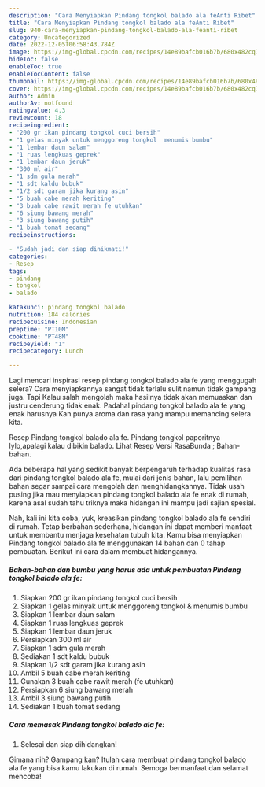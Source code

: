 ```yaml
---
description: "Cara Menyiapkan Pindang tongkol balado ala feAnti Ribet"
title: "Cara Menyiapkan Pindang tongkol balado ala feAnti Ribet"
slug: 940-cara-menyiapkan-pindang-tongkol-balado-ala-feanti-ribet
category: Uncategorized
date: 2022-12-05T06:58:43.784Z
image: https://img-global.cpcdn.com/recipes/14e89bafcb016b7b/680x482cq70/pindang-tongkol-balado-ala-fe-foto-resep-utama.jpg
hideToc: false
enableToc: true
enableTocContent: false
thumbnail: https://img-global.cpcdn.com/recipes/14e89bafcb016b7b/680x482cq70/pindang-tongkol-balado-ala-fe-foto-resep-utama.jpg
cover: https://img-global.cpcdn.com/recipes/14e89bafcb016b7b/680x482cq70/pindang-tongkol-balado-ala-fe-foto-resep-utama.jpg
author: Admin
authorAv: notfound
ratingvalue: 4.3
reviewcount: 18
recipeingredient:
- "200 gr ikan pindang tongkol cuci bersih"
- "1 gelas minyak untuk menggoreng tongkol  menumis bumbu"
- "1 lembar daun salam"
- "1 ruas lengkuas geprek"
- "1 lembar daun jeruk"
- "300 ml air"
- "1 sdm gula merah"
- "1 sdt kaldu bubuk"
- "1/2 sdt garam jika kurang asin"
- "5 buah cabe merah keriting"
- "3 buah cabe rawit merah fe utuhkan"
- "6 siung bawang merah"
- "3 siung bawang putih"
- "1 buah tomat sedang"
recipeinstructions:

- "Sudah jadi dan siap dinikmati!"
categories:
- Resep
tags:
- pindang
- tongkol
- balado

katakunci: pindang tongkol balado 
nutrition: 184 calories
recipecuisine: Indonesian
preptime: "PT10M"
cooktime: "PT48M"
recipeyield: "1"
recipecategory: Lunch

---
```



Lagi mencari inspirasi resep pindang tongkol balado ala fe yang menggugah selera? Cara menyiapkannya sangat tidak terlalu sulit namun tidak gampang juga. Tapi Kalau salah mengolah maka hasilnya tidak akan memuaskan dan justru cenderung tidak enak. Padahal pindang tongkol balado ala fe yang enak harusnya Kan punya aroma dan rasa yang mampu memancing selera kita.


Resep Pindang tongkol balado ala fe. Pindang tongkol paporitnya lylo,apalagi kalau dibikin balado. Lihat Resep Versi RasaBunda ; Bahan-bahan.

Ada beberapa hal yang sedikit banyak berpengaruh terhadap kualitas rasa dari pindang tongkol balado ala fe, mulai dari jenis bahan, lalu pemilihan bahan segar sampai cara mengolah dan menghidangkannya. Tidak usah pusing jika mau menyiapkan pindang tongkol balado ala fe enak di rumah, karena asal sudah tahu triknya maka hidangan ini mampu jadi sajian spesial.


Nah, kali ini kita coba, yuk, kreasikan pindang tongkol balado ala fe sendiri di rumah. Tetap berbahan sederhana, hidangan ini dapat memberi manfaat untuk membantu menjaga kesehatan tubuh kita. Kamu bisa menyiapkan Pindang tongkol balado ala fe menggunakan 14 bahan dan 0 tahap pembuatan. Berikut ini cara dalam membuat hidangannya.

<!--inarticleads1-->

##### Bahan-bahan dan bumbu yang harus ada untuk pembuatan Pindang tongkol balado ala fe:

1. Siapkan 200 gr ikan pindang tongkol cuci bersih
1. Siapkan 1 gelas minyak untuk menggoreng tongkol &amp; menumis bumbu
1. Siapkan 1 lembar daun salam
1. Siapkan 1 ruas lengkuas geprek
1. Siapkan 1 lembar daun jeruk
1. Persiapkan 300 ml air
1. Siapkan 1 sdm gula merah
1. Sediakan 1 sdt kaldu bubuk
1. Siapkan 1/2 sdt garam jika kurang asin
1. Ambil 5 buah cabe merah keriting
1. Gunakan 3 buah cabe rawit merah (fe utuhkan)
1. Persiapkan 6 siung bawang merah
1. Ambil 3 siung bawang putih
1. Sediakan 1 buah tomat sedang




<!--inarticleads2-->

##### Cara memasak Pindang tongkol balado ala fe:


1. Selesai dan siap dihidangkan!



Gimana nih? Gampang kan? Itulah cara membuat pindang tongkol balado ala fe yang bisa kamu lakukan di rumah. Semoga bermanfaat dan selamat mencoba!
